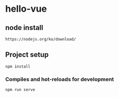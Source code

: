 # hello-vue

## node install
```
https://nodejs.org/ko/download/
```

## Project setup
```
npm install
```

### Compiles and hot-reloads for development
```
npm run serve
```
